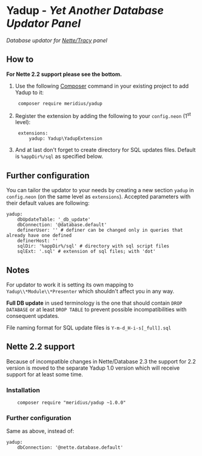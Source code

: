 # Yadup - *Yet Another Database Updator Panel*
*Database updator for [Nette/Tracy](https://github.com/nette/tracy) panel*


## How to
**For Nette 2.2 support please see the bottom.**
1. Use the following [Composer](https://packagist.org/) command in your existing project to add Yadup to it:  

        composer require meridius/yadup

2. Register the extension by adding the following to your `config.neon` (1<sup>st</sup> level):  

        extensions:
        	yadup: Yadup\YadupExtension

3. And at last don't forget to create directory for SQL updates files. Default is `%appDir%/sql` as specified below.


## Further configuration
You can tailor the updator to your needs by creating a new section `yadup` in `config.neon` (on the same level as `extensions`). Accepted parameters with their default values are following:

```neon
yadup:
	dbUpdateTable: '_db_update'
	dbConnection: '@database.default'
	definerUser: '' # definer can be changed only in queries that already have one defined
	definerHost: ''
	sqlDir: '%appDir%/sql' # directory with sql script files
	sqlExt: '.sql' # extension of sql files; with 'dot'
```
	

## Notes
For updator to work it is setting its own mapping to `Yadup\\*Module\\*Presenter` which shouldn't affect you in any way.

**Full DB update** in used terminology is the one that should contain `DROP DATABASE` or at least `DROP TABLE` to prevent possible incompatibilities with consequent updates.

File naming format for SQL update files is `Y-m-d_H-i-s[_full].sql`



## Nette 2.2 support
Because of incompatible changes in Nette/Database 2.3 the support for 2.2 version is moved to the separate Yadup 1.0 version which will receive support for at least some time.


### Installation
        composer require "meridius/yadup ~1.0.0"


### Further configuration
Same as above, instead of:
```neon
yadup:
	dbConnection: '@nette.database.default'
```

